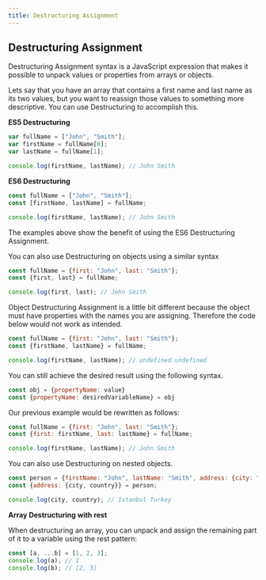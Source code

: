 ```yaml
---
title: Destructuring Assignment
---
```


## Destructuring Assignment

Destructuring Assignment syntax is a JavaScript expression that makes it possible to unpack values or properties from arrays or objects.

Lets say that you have an array that contains a first name and last name as its two values, but you want to reassign those values to something more descriptive. You can use Destructuring to accomplish this.

**ES5 Destructuring**

```js
var fullName = ["John", "Smith"];
var firstName = fullName[0];
var lastName = fullName[1];

console.log(firstName, lastName); // John Smith

```

**ES6 Destructuring**


```js
const fullName = ["John", "Smith"];
const [firstName, lastName] = fullName;

console.log(firstName, lastName); // John Smith

```

The examples above show the benefit of using the ES6 Destructuring Assignment.

You can also use Destructuring on objects using a similar syntax

```js
const fullName = {first: "John", last: "Smith"};
const {first, last} = fullName;

console.log(first, last); // John Smith
```

Object Destructuring Assignment is a little bit different because the object must have properties with the names you are assigning. Therefore the code below would not work as intended.

```js
const fullName = {first: "John", last: "Smith"};
const {firstName, lastName} = fullName;

console.log(firstName, lastName); // undefined undefined
```

You can still achieve the desired result using the following syntax.
```js
const obj = {propertyName: value}
const {propertyName: desiredVariableName} = obj
```

Our previous example would be rewritten as follows:
```js
const fullName = {first: "John", last: "Smith"};
const {first: firstName, last: lastName} = fullName;

console.log(firstName, lastName); // John Smith
```

You can also use Destructuring on nested objects.

```js
const person = {firstName: "John", lastName: "Smith", address: {city: "Istanbul", country: "Turkey"}};
const {address: {city, country}} = person;

console.log(city, country); // Istanbul Turkey
```

**Array Destructuring with rest**

When destructuring an array, you can unpack and assign the remaining part of it to a variable using the rest pattern:
```js
const [a, ...b] = [1, 2, 3];
console.log(a); // 1
console.log(b); // [2, 3]
```
